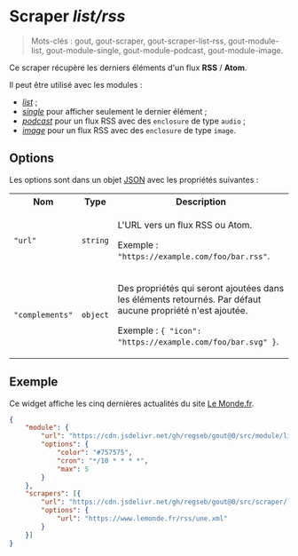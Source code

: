 # Scraper _list/rss_

> Mots-clés : gout, gout-scraper, gout-scraper-list-rss, gout-module-list,
> gout-module-single, gout-module-podcast, gout-module-image.

Ce scraper récupère les derniers éléments d'un flux **RSS** / **Atom**.

Il peut être utilisé avec les modules :

- [_list_](https://github.com/regseb/gout/tree/HEAD/src/module/list#readme) ;
- [_single_](https://github.com/regseb/gout/tree/HEAD/src/module/single#readme)
  pour afficher seulement le dernier élément ;
- [_podcast_](https://github.com/regseb/gout/tree/HEAD/src/module/podcast#readme)
  pour un flux RSS avec des `enclosure` de type `audio` ;
- [_image_](https://github.com/regseb/gout/tree/HEAD/src/module/image#readme)
  pour un flux RSS avec des `enclosure` de type `image`.

## Options

Les options sont dans un objet
[JSON](https://www.json.org/json-fr.html "JavaScript Object Notation") avec les
propriétés suivantes :

<table>
  <tr>
    <th>Nom</th>
    <th>Type</th>
    <th>Description</th>
  </tr>
  <tr>
    <td><code>"url"</code></td>
    <td><code>string</code></td>
    <td>
      <p>
        L'URL vers un flux RSS ou Atom.
      </p>
      <p>
        Exemple : <code>"https://example.com/foo/bar.rss"</code>.
      </p>
    </td>
  </tr>
  <tr>
    <td><code>"complements"</code></td>
    <td><code>object</code></td>
    <td>
      <p>
        Des propriétés qui seront ajoutées dans les éléments retournés. Par
        défaut aucune propriété n'est ajoutée.
      </p>
      <p>
        Exemple : <code>{ "icon": "https://example.com/foo/bar.svg" }</code>.
      </p>
    </td>
  </tr>
</table>

## Exemple

Ce widget affiche les cinq dernières actualités du site [Le
Monde.fr](https://www.lemonde.fr/).

```JSON
{
    "module": {
        "url": "https://cdn.jsdelivr.net/gh/regseb/gout@0/src/module/list/list.js",
        "options": {
            "color": "#757575",
            "cron": "*/10 * * * *",
            "max": 5
        }
    },
    "scrapers": [{
        "url": "https://cdn.jsdelivr.net/gh/regseb/gout@0/src/scraper/list/rss/rss.js",
        "options": {
            "url": "https://www.lemonde.fr/rss/une.xml"
        }
    }]
}
```
